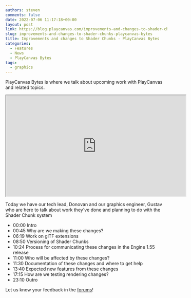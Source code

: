 ```yaml
---
authors: steven
comments: false
date: 2022-07-06 11:17:18+00:00
layout: post
link: https://blog.playcanvas.com/improvements-and-changes-to-shader-chunks-playcanvas-bytes/
slug: improvements-and-changes-to-shader-chunks-playcanvas-bytes
title: Improvements and changes to Shader Chunks - PlayCanvas Bytes
categories:
  - Features
  - News
  - PlayCanvas Bytes
tags:
  - graphics
---
```


PlayCanvas Bytes is where we talk about upcoming work with PlayCanvas and related topics.

<div className="iframe-container">
    <iframe loading="lazy" width="560" height="315" src="https://www.youtube.com/embed/L4SNJ2in3pA" title="YouTube video player" allow="accelerometer; autoplay; clipboard-write; encrypted-media; gyroscope; picture-in-picture" allowfullscreen></iframe>
</div>

Today we have our tech lead, Donovan and our graphics engineer, Gustav who are here to talk about work they've done and planning to do with the Shader Chunk system

- 00:00 Intro
- 00:45 Why are we making these changes?
- 06:19 Work on glTF extensions
- 08:50 Versioning of Shader Chunks
- 10:24 Process for communicating these changes in the Engine 1.55 release
- 11:00 Who will be affected by these changes?
- 11:30 Documentation of these changes and where to get help
- 13:40 Expected new features from these changes
- 17:15 How are we testing rendering changes?
- 23:10 Outro

Let us know your feedback in the [forums](https://forum.playcanvas.com/t/improvements-and-changes-to-shader-chunks-playcanvas-bytes-jul-6-22/26481)!
